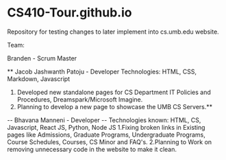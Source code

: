 # CS410-Tour.github.io

Repository for testing changes to later implement into cs.umb.edu website.

Team:

Branden - Scrum Master

** Jacob Jashwanth Patoju - Developer
Technologies: HTML, CSS, Markdown, Javascript 
1. Developed new standalone pages for CS Department IT Policies and Procedures, Dreamspark/Microsoft Imagine.
2. Planning to develop a new page to showcase the UMB CS Servers.**


-- Bhavana Manneni - Developer --
Technologies known: HTML, CS, Javascript, React JS, Python, Node JS
1.Fixing broken links in Existing pages like Admissions, Graduate Programs, Undergraduate Programs, Course Schedules, Courses, CS Minor and FAQ's.
2.Planning to Work on removing unnecessary code in the website to make it clean.
